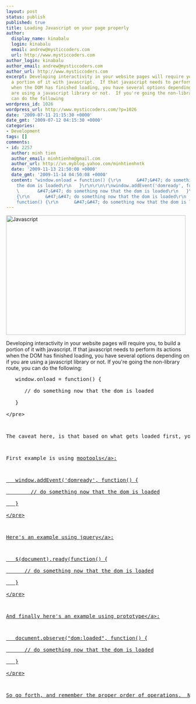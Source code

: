 ```yaml
---
layout: post
status: publish
published: true
title: Loading Javascript on your page properly
author:
  display_name: kinabalu
  login: kinabalu
  email: andrew@mysticcoders.com
  url: http://www.mysticcoders.com
author_login: kinabalu
author_email: andrew@mysticcoders.com
author_url: http://www.mysticcoders.com
excerpt: Developing interactivity in your website pages will require you, to build
  a portion of it with javascript.  If that javascript needs to perform its actions
  when the DOM has finished loading, you have several options depending on if you
  are using a javascript library or not.  If you're going the non-library route, you
  can do the following
wordpress_id: 1026
wordpress_url: http://www.mysticcoders.com/?p=1026
date: '2009-07-11 21:15:30 +0000'
date_gmt: '2009-07-12 04:15:30 +0000'
categories:
- Development
tags: []
comments:
- id: 2257
  author: minh tien
  author_email: minhtienhm@gmail.com
  author_url: http://vn.myblog.yahoo.com/minhtienhntk
  date: '2009-11-13 21:50:08 +0000'
  date_gmt: '2009-11-14 04:50:08 +0000'
  content: "window.onload = function() {\r\n      &#47;&#47; do something now that
    the dom is loaded\r\n   }\r\n\r\n\r\nwindow.addEvent('domready', function() {\r\n
    \       &#47;&#47; do something now that the dom is loaded\r\n   }\r\n\r\n$(document).ready(function()
    {\r\n      &#47;&#47; do something now that the dom is loaded\r\n   }\r\n\r\ndocument.observe(\"dom:loaded\",
    function() {\r\n      &#47;&#47; do something now that the dom is loaded\r\n   }"
---
```

<p><img src="http:&#47;&#47;www.mysticcoders.com&#47;wp-content&#47;uploads&#47;2009&#47;07&#47;3367743012_7a668400b0_b.jpg" alt="Javascript " title="Javascript " width="492" height="327" class="alignnone size-full wp-image-1059" &#47;></p>
<p>Developing interactivity in your website pages will require you, to build a portion of it with javascript.  If that javascript needs to perform its actions when the DOM has finished loading, you have several options depending on if you are using a javascript library or not.  If you're going the non-library route, you can do the following:<a id="more"></a><a id="more-1026"></a></p>
<pre lang="javascript" colla="+">
   window.onload = function() {<br />
      &#47;&#47; do something now that the dom is loaded<br />
   }<br />
<&#47;pre></p>
<p>The caveat here, is that based on what gets loaded first, you'll have to ensure that you take into account any other code that needs to be post-DOM loaded.  I would suggest using a library regardless, they make life oh so much more simple.</p>
<p>First example is using <a href="http:&#47;&#47;mootools.net&#47;" target="_blank">mootools<&#47;a>:</p>
<pre lang="javascript" colla="+">
   window.addEvent('domready', function() {<br />
        &#47;&#47; do something now that the dom is loaded<br />
   }<br />
<&#47;pre></p>
<p>Here's an example using <a href="http:&#47;&#47;jquery.com&#47;" target="_blank">jquery<&#47;a>:</p>
<pre lang="javascript" colla="+">
   $(document).ready(function() {<br />
      &#47;&#47; do something now that the dom is loaded<br />
   }<br />
<&#47;pre></p>
<p>And finally here's an example using <a href="http:&#47;&#47;www.prototypejs.org&#47;" target="_blank">prototype<&#47;a>:</p>
<pre lang="javascript" colla="+">
   document.observe("dom:loaded", function() {<br />
      &#47;&#47; do something now that the dom is loaded<br />
   }<br />
<&#47;pre></p>
<p>So go forth, and remember the proper order of operations.  No inlining your javascript folks!</p>
